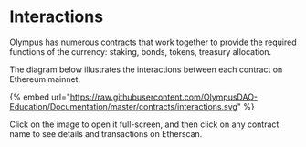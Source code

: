 # Interactions

Olympus has numerous contracts that work together to provide the required functions of the currency: staking, bonds, tokens, treasury allocation.

The diagram below illustrates the interactions between each contract on Ethereum mainnet.

{% embed url="https://raw.githubusercontent.com/OlympusDAO-Education/Documentation/master/contracts/interactions.svg" %}

Click on the image to open it full-screen, and then click on any contract name to see details and transactions on Etherscan.
